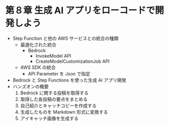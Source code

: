 # 第８章 生成 AI アプリをローコードで開発しよう

- Step Function と他の AWS サービスとの統合の種類
  - 最適化された統合
    - Bedrock
      - InvokeModel API
      - CreateModelCustomizationJob API
  - AWS SDK の統合
    - API Parameter を Json で指定
- Bedrock と Step Functions を使った生成 AI アプリ開発
- ハンズオンの概要
  1. Bedrock に関する投稿を取得する
  2. 取得した各投稿の要点をまとめる
  3. 自己紹介とキャッチコピーを作成する
  4. 生成したものを Markdown 形式に変換する
  5. アイキャッチ画像を生成する
